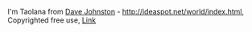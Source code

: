 I'm Taolana from [<a rel="nofollow" class="external text" href="http://ideaspot.net/world/index.html">Dave Johnston</a> - <a rel="nofollow" class="external free" href="http://ideaspot.net/world/index.html">http://ideaspot.net/world/index.html</a>, Copyrighted free use, <a href="https://commons.wikimedia.org/w/index.php?curid=1656085">Link</a>](https://commons.wikimedia.org/wiki/Animated_GIF_flags#/media/File:Animated-Flag-Madagascar.gif)
